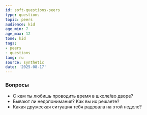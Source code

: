```yaml
---
id: soft-questions-peers
type: questions
topic: peers
audience: kid
age_min: 7
age_max: 12
tone: kid
tags:
- peers
- questions
lang: ru
source: synthetic
date: '2025-08-17'
---
```

### Вопросы
- С кем ты любишь проводить время в школе/во дворе?
- Бывают ли недопонимания? Как вы их решаете?
- Какая дружеская ситуация тебя радовала на этой неделе?
